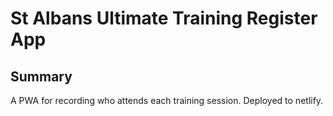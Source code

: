 # St Albans Ultimate Training Register App
## Summary
A PWA for recording who attends each training session.
Deployed to netlify.
